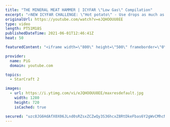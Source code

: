 ```yaml
---
title: "THE MINERAL MEAT HAMMER | ICYFAR \"Low Gas\" Compilation"
excerpt: "🔥NEW ICYFAR CHALLENGE: \"Hot potato\" - Use drops as much as possible! ! Send submissions to eonblu95@gmail.com as attachment AND only ICYFAR as the subject. Max 1 replay per person. Latest submission is on the 10th April.  0:00 Game 1 17:13 Game 2 33:27 Game 3  In this week’s episode of I Cast Your Freakin"
originalUrl: https://youtube.com/watch?v=eJQHOOUU8EE
type: video
length: PT51M18S
publishedDateTime: 2021-06-01T12:46:41Z
heat: 50

featuredContent: "<iframe width=\"800\" height=\"500\" frameborder=\"0\" src=\"https://www.youtube.com/embed/eJQHOOUU8EE\" allow=\"accelerometer; autoplay; encrypted-media; gyroscope; picture-in-picture\" allowfullscreen></iframe>"

provider:
  name: PiG
  domain: youtube.com

topics:
  - StarCraft 2

images:
  - url: https://i.ytimg.com/vi/eJQHOOUU8EE/maxresdefault.jpg
    width: 1280
    height: 720
    isCached: true

secured: "uzc8JG6HdAfX0X06JLnd0sRZsxZCZwQy3S36hcxZ8RtDkeFbas6Y2gWvCMhcNw94BLbzzfNjS8WH1cgBPxbDVzvgPqUWVdvXtgzdI21igF9pKO5p8QhpP5zL2b5WII1BpHC45TEi+IzTTz34++vUAoSvu3SRTigjSrt54vKzrS5SEwtM/mhyo+lQbMOT4N2cuz23m7IsPE5zFVIQULk4j4LmJHEql9iQnu5NjtFk+IJRH9//iE/+RLp2deA/3j/CAE1Tz6MZLEhrVopCiN5Q7uHnqSJGJHt2jSDThOTlkcWkAA2mO05RNjAz6VsD4HBpsJ3cMMp3+pyeeThl+eELizhPc+Kfmpmbi4zN3T+b6JTOF3CjgtC+qRPQ09NK//5u9sGs69bo/1QqwfaRZjRaITpIf9OV9XIFezR291kC0Y4=;z7vNK3tooMJhvE0yUuUElw=="
---
```


